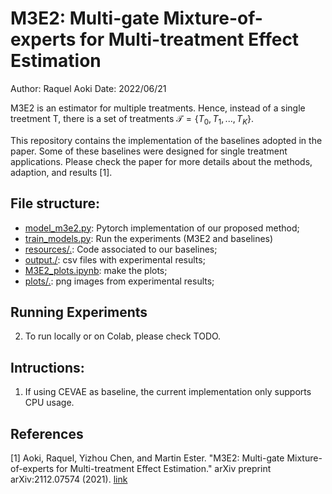 # M3E2: Multi-gate Mixture-of-experts for Multi-treatment Effect Estimation

Author: Raquel Aoki
Date: 2022/06/21

M3E2 is an estimator for multiple treatments. Hence, instead of a single treetment T, there is a set of treatments 
$\mathcal{T} = \{T_0, T_1,...,T_K\}$.  

This repository contains the implementation of the baselines adopted in the paper. Some of these baselines were designed 
for single treatment applications. Please check the paper for more details about the methods, adaption, and results [1]. 


## File structure: 
* [model_m3e2.py](model_m3e2.py): Pytorch implementation of our proposed method; 
* [train_models.py](train_models.py): Run the experiments (M3E2 and baselines)
* [resources/.](resources): Code associated to our baselines;
* [output./](output): csv files with experimental results;
* [M3E2_plots.ipynb](M3E2_plots.ipynb): make the plots;
* [plots/.](plots): png images from experimental results;


## Running Experiments

2. To run locally or on Colab, please check TODO.

## Intructions: 
1. If using CEVAE as baseline, the current implementation only supports CPU usage. 




## References

[1] Aoki, Raquel, Yizhou Chen, and Martin Ester. "M3E2: Multi-gate Mixture-of-experts for Multi-treatment Effect 
Estimation." arXiv preprint arXiv:2112.07574 (2021). [link](https://arxiv.org/abs/2112.07574)
